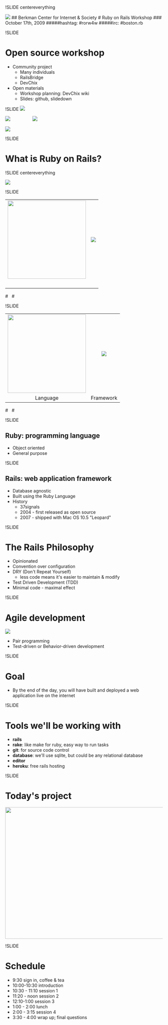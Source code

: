!SLIDE centereverything

<img src="img/railsbridge_logo.png">
## Berkman Center for Internet & Society 
# Ruby on Rails Workshop
### October 17th, 2009
#####hashtag: #rorw4w
#####irc: #boston.rb

!SLIDE

# Open source workshop
* Community project
  * Many individuals 
  * RailsBridge
  * DevChix
* Open materials
  * Workshop planning: DevChix wiki
  * Slides: github, slidedown

!SLIDE
<img src="http://www.hashrocket.com/images/logo.png?1254933458" />
 
<img src="http://i.zdnet.com/blogs/engine-yard-logo.png" />&nbsp; &nbsp; &nbsp; &nbsp; &nbsp; &nbsp; &nbsp; &nbsp; &nbsp;  <img src="http://fi.github.com/images/modules/demo/github_logo.png" />
 
<img src="http://railsbridge.org/images/logo.png" />

!SLIDE

# What is Ruby on Rails?

!SLIDE centereverything

<img src="img/web-application.png">

!SLIDE

<table width="100%">
<tr>
<td align="center">
<img src="img/ruby-logo.jpg" width="250">
</td>
<td align="center">
<img src="img/rails_logo.jpg">
</td>
</tr>
<tr>
<td>&nbsp;</td>
<td>&nbsp;</td>
</tr>
</table>
# &nbsp;
# &nbsp;

!SLIDE

<table width="100%">
<tr>
<td align="center">
<img src="img/ruby-logo.jpg" width="250">
</td>
<td align="center">
<img src="img/rails_logo.jpg">
</td>
</tr>
<tr>
<td align="center">
<span class="big-text">Language</span>
</td>
<td align="center">
<span class="big-text">Framework</span>
</td>
</tr>
</table>
# &nbsp;
# &nbsp;

!SLIDE

## Ruby: programming language
* Object oriented
* General purpose

!SLIDE

## Rails: web application framework
* Database agnostic
* Built using the Ruby Language
* History
  * 37signals 
  * 2004 - first released as open source
  * 2007 - shipped with Mac OS 10.5 "Leopard"

!SLIDE
# The Rails Philosophy
* Opinionated
* Convention over configuration
* DRY (Don't Repeat Yourself)
  * less code means it's easier to maintain & modify
* Test Driven Development (TDD)
* Minimal code - maximal effect

!SLIDE
# Agile development

<img src="http://img.skitch.com/20090801-jafkfs4eeawy19k9f3mjknb4ht.jpg"/>

* Pair programming
* Test-driven or Behavior-driven development


!SLIDE
# Goal
* By the end of the day, you will have built and deployed a web application live on the internet

!SLIDE
# Tools we'll be working with
* **rails**
* **rake**: like make for ruby, easy way to run tasks
* **git**: for source code control
* **database**: we'll use sqlite, but could be any relational database 
* **editor**
* **heroku**: free rails hosting

!SLIDE
# Today's project
<a href="http://www.ultrasaurus.com/rubyworkshop/app_design/"><img src="http://www.ultrasaurus.com/rubyworkshop/app_design/unauthenticated_home-0.jpg" width="946" height="420"/></a>

!SLIDE 
# Schedule
* 9:30 sign in, coffee & tea
* 10:00-10:30 introduction
* 10:30 - 11:10 session 1
* 11:20 - noon session 2
* 12:10-1:00 session 3
* 1:00 - 2:00 lunch
* 2:00 - 3:15 session 4
* 3:30 - 4:00 wrap up; final questions
